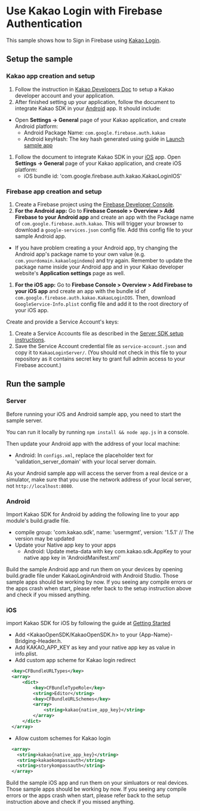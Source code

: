 # Use Kakao Login with Firebase Authentication

This sample shows how to Sign in Firebase using [Kakao Login](https://developers.kakao.com/docs).

## Setup the sample

### Kakao app creation and setup

 1. Follow the instruction in [Kakao Developers Doc](https://developers.kakao.com/docs/android#getting-started-create-app) to setup a Kakao developer account and your application.
 1. After finished setting up your application, follow the document to integrate Kakao SDK in your [Android](https://developers.kakao.com/docs/android) app. It should include:
  * Open **Settings -> General** page of your Kakao application, and create Android platform:
    * Android Package Name: `com.google.firebase.auth.kakao`
    * Android keyHash: The key hash generated using guide in [Launch sample app](https://developers.kakao.com/docs/android#getting-started-launch-sample-app)
 1. Follow the document to integrate Kakao SDK in your [iOS](https://developers.kakao.com/docs/android) app. Open **Settings -> General** page of your Kakao application, and create iOS platform:
    * iOS bundle id: 'com.google.firebase.auth.kakao.KakaoLoginIOS'

### Firebase app creation and setup

 1. Create a Firebase project using the [Firebase Developer Console](https://console.firebase.google.com).
 1. **For the Android app:** Go to **Firebase Console > Overview > Add Firebase to your Android app** and create an app with the Package name of `com.google.firebase.auth.kakao`. This will trigger your browser to download a `google-services.json` config file. Add this config file to your sample Android app.
  * If you have problem creating a your Android app, try changing the Android app's package name to your own value (e.g. `com.yourdomain.kakaologindemo`) and try again. Remember to update the package name inside your Android app and in your Kakao developer website's **Application settings** page as well.
1. **For the iOS app:** Go to **Firebase Console > Overview > Add Firebase to your iOS app** and create an app with the bundle id of `com.google.firebase.auth.kakao.KakaoLoginIOS`. Then, download `GoogleService-Info.plist` config file and add it to the root directory of your iOS app.

Create and provide a Service Account's keys:
 1. Create a Service Accounts file as described in the [Server SDK setup instructions](https://firebase.google.com/docs/server/setup#add_firebase_to_your_app).
 1. Save the Service Account credential file as `service-account.json` and copy it to `KakaoLoginServer/`.
 (You should not check in this file to your repository as it contains secret key to grant full admin access to your Firebase account.)

## Run the sample

### Server

Before running your iOS and Android sample app, you need to start the sample server.

You can run it locally by running `npm install && node app.js` in a console.

Then update your Android app with the address of your local machine:
 * Android: In `configs.xml`, replace the placeholder text for 'validation_server_domain' with your local server domain.

As your Android sample app will access the server from a real device or a simulator, make sure that you use the network address of your local server, not `http://localhost:8080`.

### Android
Import Kakao SDK for Android by adding the following line to your app module's build.gradle file.
  *  compile group: 'com.kakao.sdk', name: 'usermgmt', version: '1.5.1' // The version may be updated
* Update your Native app key to your apps
  * Android: Update meta-data with key com.kakao.sdk.AppKey to your native app key in 'AndroidManifest.xml'

Build the sample Android app and run them on your devices by opening build.gradle file under KakaoLoginAndroid with Android Studio. Those sample apps should be working by now. If you seeing any compile errors or the apps crash when start, please refer back to the setup instruction above and check if you missed anything.

### iOS
import Kakao SDK for iOS by following the guide at [Getting Started](https://developers.kakao.com/docs/ios/getting-started)
  * Add <KakaoOpenSDK/KakaoOpenSDK.h> to your {App-Name}-Bridging-Header.h.
  * Add KAKAO_APP_KEY as key and your native app key as value in info.plist.
  * Add custom app scheme for Kakao login redirect

  ```xml
    <key>CFBundleURLTypes</key>
  	<array>
  		<dict>
  			<key>CFBundleTypeRole</key>
  			<string>Editor</string>
  			<key>CFBundleURLSchemes</key>
  			<array>
  				<string>kakao{native_app_key}</string>
  			</array>
  		</dict>
  	</array>
  ```
 * Allow custom schemes for Kakao login
  ```xml
    <array>
      <string>kakao{native_app_key}</string>
      <string>kakaokompassauth</string>
      <string>storykompassauth</string>
    </array>
  ```

  Build the sample iOS app and run them on your simluators or real devices. Those sample apps should be working by now. If you seeing any compile errors or the apps crash when start, please refer back to the setup instruction above and check if you missed anything.
